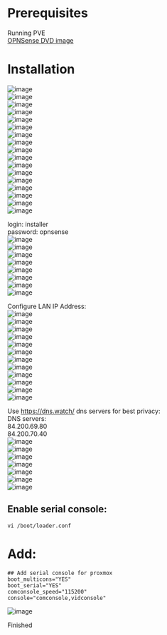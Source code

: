 # Prerequisites
Running PVE  
[OPNSense DVD image](https://opnsense.org/download/)  
  
# Installation  
![image](uploads/69a9bc21570456406f499f21bd90aa9c/image.png)  
![image](uploads/1179e55d0055f1aa82cf73ae40523db9/image.png)  
![image](uploads/e89b217a0deb4b82c6175fe3e43edb8f/image.png)  
![image](uploads/911c9991f3f47a44affee100a8fb669a/image.png)  
![image](uploads/d6daf424dba61806725dc442c6f3fb73/image.png)  
![image](uploads/ca161024a192ef665e24ac63f9f0f290/image.png)  
![image](uploads/a6bc60c2928ee6b825386c2e35e1a159/image.png)  
![image](uploads/5fad1e7046377a8886586cd6560e9196/image.png)  
![image](uploads/7562d61cf8194d2669952564130968dd/image.png)  
![image](uploads/966522b4d95a14a2e6b069913aae4824/image.png)  
![image](uploads/e5153780ad3c101cabc23d65ffcc7201/image.png)  
![image](uploads/ff89fef7dacc5732ccca8385fff53985/image.png)  
![image](uploads/9691f76a9b45fd2402ab08aeaa32761b/image.png)  
![image](uploads/1524bf3033632af396e531cbc5536d04/image.png)  
![image](uploads/98371fe70b6656e67a09d204dddd7f77/image.png)  
![image](uploads/9673626fd2c799600f2e52a1b75bdb4f/image.png)  
![image](uploads/b1a40c03fde6250c5cb1680f611d0aca/image.png)  
  
login: installer  
password: opnsense  
![image](uploads/99ef2632c225249e014faf531b978487/image.png)  
![image](uploads/eb342c312e8fb0b778752c1e50aafd18/image.png)  
![image](uploads/770e983c02cb8e73d56645d453dd2097/image.png)  
![image](uploads/40b9f95a03e3d6429cc7f8e6d5af18d6/image.png)  
![image](uploads/60d87ac401ec3b07d7bd6f6d2faca605/image.png)  
![image](uploads/59268291282ba3db9db17fa83900a818/image.png)  
![image](uploads/c65a1e010db97d700643d46bbf6a9bdd/image.png)  
![image](uploads/c0f8e47ec1ad32c1a981c4e22e0805e9/image.png)  
  
Configure LAN IP Address:  
![image](uploads/15a8f9fba9fe31b6864563aa143460a9/image.png)  
![image](uploads/fd03deef41a5de607ba5ec04ea069bbe/image.png)  
![image](uploads/324a95301e0f4e26ebcc57aca5544c70/image.png)  
![image](uploads/8806965dcd62062f0ec28681728b1a46/image.png)  
![image](uploads/a4e4bdf4cd3d17071530bc923e94dfe6/image.png)  
![image](uploads/a832efa0f4dbc2eb8e5e2bcfa654bfda/image.png)  
![image](uploads/695b813f99197770ccc59ac9fd712671/image.png)  
![image](uploads/45a08e4dba1b1e46068d5855b7eac18a/image.png)  
![image](uploads/47429665d0569a2c009df9641550c6f0/image.png)  
![image](uploads/56c35754043cda63feb608ea5b82b237/image.png)  
![image](uploads/47ad6413ff12624729c5554b57854110/image.png)  
![image](uploads/3116fe5bb0f2c55ce5891a11141349af/image.png)  
  
Use https://dns.watch/ dns servers for best privacy:  
DNS servers:  
84.200.69.80  
84.200.70.40  
![image](uploads/7fd044b32347bad9da16e1de057d8228/image.png)  
![image](uploads/3a3f2db1f5f618ab8d286f60b2e6359d/image.png)  
![image](uploads/12ebcc9666a9516e499fe964eeddf19c/image.png)  
![image](uploads/b27a68c91de4b8848d3735f7033405d7/image.png)  
![image](uploads/05dd7a1319a50b233c03fe8ae73f23c6/image.png)  
![image](uploads/bbb1d0ac665c536c765dc7c3e7b2227e/image.png)  
![image](uploads/8497c256f10cb5f91d517a50f3074cf6/image.png)  
  
Enable serial console:  
-------------------------  
  
~~~~~~~~~~~~~~~~~~~~~~~~~~~~~~~~~
vi /boot/loader.conf
~~~~~~~~~~~~~~~~~~~~~~~~~~~~~~~~~


# Add:


~~~~~~~~~~~~~~~~~~~~~~~~~~~~~~~~~
## Add serial console for proxmox
boot_multicons="YES"
boot_serial="YES"
comconsole_speed="115200"
console="comconsole,vidconsole"
~~~~~~~~~~~~~~~~~~~~~~~~~~~~~~~~~
  
![image](uploads/366a06d811c1521f7b80dd5545a279b8/image.png)  


Finished
